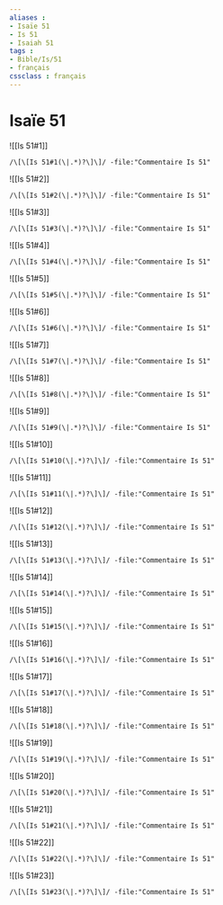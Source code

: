 ```yaml
---
aliases : 
- Isaïe 51
- Is 51
- Isaiah 51
tags : 
- Bible/Is/51
- français
cssclass : français
---
```


# Isaïe 51

![[Is 51#1]]

```query
/\[\[Is 51#1(\|.*)?\]\]/ -file:"Commentaire Is 51"
```

![[Is 51#2]]

```query
/\[\[Is 51#2(\|.*)?\]\]/ -file:"Commentaire Is 51"
```

![[Is 51#3]]

```query
/\[\[Is 51#3(\|.*)?\]\]/ -file:"Commentaire Is 51"
```

![[Is 51#4]]

```query
/\[\[Is 51#4(\|.*)?\]\]/ -file:"Commentaire Is 51"
```

![[Is 51#5]]

```query
/\[\[Is 51#5(\|.*)?\]\]/ -file:"Commentaire Is 51"
```

![[Is 51#6]]

```query
/\[\[Is 51#6(\|.*)?\]\]/ -file:"Commentaire Is 51"
```

![[Is 51#7]]

```query
/\[\[Is 51#7(\|.*)?\]\]/ -file:"Commentaire Is 51"
```

![[Is 51#8]]

```query
/\[\[Is 51#8(\|.*)?\]\]/ -file:"Commentaire Is 51"
```

![[Is 51#9]]

```query
/\[\[Is 51#9(\|.*)?\]\]/ -file:"Commentaire Is 51"
```

![[Is 51#10]]

```query
/\[\[Is 51#10(\|.*)?\]\]/ -file:"Commentaire Is 51"
```

![[Is 51#11]]

```query
/\[\[Is 51#11(\|.*)?\]\]/ -file:"Commentaire Is 51"
```

![[Is 51#12]]

```query
/\[\[Is 51#12(\|.*)?\]\]/ -file:"Commentaire Is 51"
```

![[Is 51#13]]

```query
/\[\[Is 51#13(\|.*)?\]\]/ -file:"Commentaire Is 51"
```

![[Is 51#14]]

```query
/\[\[Is 51#14(\|.*)?\]\]/ -file:"Commentaire Is 51"
```

![[Is 51#15]]

```query
/\[\[Is 51#15(\|.*)?\]\]/ -file:"Commentaire Is 51"
```

![[Is 51#16]]

```query
/\[\[Is 51#16(\|.*)?\]\]/ -file:"Commentaire Is 51"
```

![[Is 51#17]]

```query
/\[\[Is 51#17(\|.*)?\]\]/ -file:"Commentaire Is 51"
```

![[Is 51#18]]

```query
/\[\[Is 51#18(\|.*)?\]\]/ -file:"Commentaire Is 51"
```

![[Is 51#19]]

```query
/\[\[Is 51#19(\|.*)?\]\]/ -file:"Commentaire Is 51"
```

![[Is 51#20]]

```query
/\[\[Is 51#20(\|.*)?\]\]/ -file:"Commentaire Is 51"
```

![[Is 51#21]]

```query
/\[\[Is 51#21(\|.*)?\]\]/ -file:"Commentaire Is 51"
```

![[Is 51#22]]

```query
/\[\[Is 51#22(\|.*)?\]\]/ -file:"Commentaire Is 51"
```

![[Is 51#23]]

```query
/\[\[Is 51#23(\|.*)?\]\]/ -file:"Commentaire Is 51"
```

